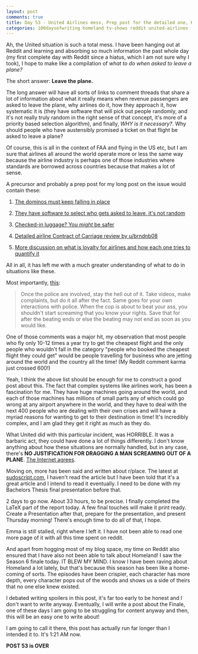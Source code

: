 ```yaml
---
layout: post
comments: true
title: Day 53 - United Airlines mess, Prep post for the detailed one, Homeland finale (preview)
categories: 100daysofwriting homeland tv-shows reddit united-airlines
---
```


Ah, the United situation is such a total mess. I have been hanging out at Reddit
and learning and absorbing so much information the past whole day (my first
complete day with Reddit since a hiatus, which I am not sure why I took), I hope
to make like a compilation of _what to do when asked to leave a plane?_

The short answer: **Leave the plane.**

The long answer will have all sorts of links to comment threads that share a lot
of information about what it really means when revenue passengers are asked to
leave the plane, why airlines do it, how they approach it, how systematic it is
(they have software that will pick out people randomly, and it's not really
truly random in the right sense of that concept, it's more of a priority based
selection algorithm), and finally, _WHY is it necessary?_. Why should people who
have austensibly promised a ticket on that flight be asked to leave a plane?

Of course, this is all in the context of FAA and flying in the US etc, but I am
sure that airlines all around the world operate more or less the same way
because the airline industry is perhaps one of those industries where standards
are borrowed across countries because that makes a lot of sense.

A precursor and probably a prep post for my long post on the issue would contain
these:

1. [The dominos must keep falling in
   place](https://www.reddit.com/r/IAmA/comments/64jli5/ama_request_the_doctor_dragged_off_the_overbooked/dg2vbjn/)

2. [They have software to select who gets asked to leave, it's not
   random](https://www.reddit.com/r/IAmA/comments/64jli5/ama_request_the_doctor_dragged_off_the_overbooked/dg2undf/)

3. [Checked-in luggage? You _might_ be
   safer](https://www.reddit.com/r/IAmA/comments/64jli5/ama_request_the_doctor_dragged_off_the_overbooked/dg3kh1z/)

4. [Detailed airline Contract of Carriage review by
   u/brndnb08](https://www.reddit.com/r/travel/comments/64lun9/who_gets_booted_first_due_to_airline_overbooking/)

5. [More discussion on what is loyalty for airlines and how each one tries to
   quantify
   it](https://www.reddit.com/r/IAmA/comments/64jli5/ama_request_the_doctor_dragged_off_the_overbooked/dg2wazf/)

All in all, it has left me with a much greater understanding of what to do in
situations like these.

Most importantly,
[this](https://www.reddit.com/r/IAmA/comments/64jli5/ama_request_the_doctor_dragged_off_the_overbooked/dg2wj4m/):

> Once the police are involved, stay the hell out of it. Take videos, make
> complaints, but do it all after the fact.
> Same goes for your own interactions with police. When the cop is about to beat
> your ass, you shouldn't start screaming that you know your rights. Save that for
> after the beating ends or else the beating may not end as soon as you would
> like.

One of those comments was a major hit, my observation that most people who fly
only 10-12 times a year try to get the cheapest flight and the only people who
wouldn't fall in the category "people who booked the cheapest flight they could
get" would be people travelling for business who are jetting around the world
and the country all the time! (My Reddit comment karma just crossed 600!)

Yeah, I think the above list should be enough for me to construct a good post
about this. The fact that complex systems like airlines work, has been a
fascination for me. They have huge machines going around the world, and each of
those machines has millions of small parts any of which could go wrong at any
airport anywhere in the world, and they have to deal with the next 400 people
who are dealing with their own crises and will have a myriad reasons for wanting
to get to their destination in time! It's incredibly complex, and I am glad they
get it right as much as they do.

What United did with this particular incident, was HORRIBLE. It was a barbaric
act, they could have done a lot of things differently. I don't know anything
about how these situations are normally handled, but in any case, there's **NO
JUSTIFICATION FOR DRAGGING A MAN SCREAMING OUT OF A PLANE**. [The Internet
agrees](https://www.reddit.com/r/videos/comments/64jp6n/dont_forget_united_also_breaks_guitars/dg3fbgq/).

Moving on, more has been said and written about r/place. The latest at
[sudoscript.com](http://sudoscript.com/reddit-place/), I haven't read the
article but I have been told that it's a great article and I intend to read it
eventually. I need to be done with my Bachelors Thesis final presentation before
that.

2 days to go now. About 33 hours, to be precise. I finally completed the LaTeX
part of the report today. A few final touches will make it print ready. Create a
Presentation after that, prepare for the presentation, and present Thursday
morning! There's enough time to do all of that, I hope.

Emma is still stalled, right where I left it. I have not been able to read one
more page of it with all this time spent on reddit.

And apart from hogging most of my blog space, my time on Reddit also ensured
that I have also not been able to talk about Homeland! I saw the Season 6 finale
today. IT BLEW MY MIND. I know I have been raving about Homeland a lot lately,
but that's because this season has been like a home-coming of sorts. The
episodes have been crispier, each character has more depth, every character pops
out of the woods and shows us a side of theirs that no one else knew existed.

I debated writing spoilers in this post, it's far too early to be honest and I
don't want to write anyway. Eventually, I will write a post about the Finale,
one of these days I am going to be struggling for content anyway and then, this
will be an easy one to write about!

I am going to call it there, this post has actually run far longer than I
intended it to. It's 1:21 AM now.

**POST 53 is OVER**
